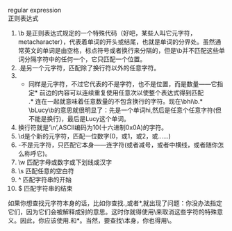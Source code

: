 regular expression      
正则表达式      

1. \b 是正则表达式规定的一个特殊代码（好吧，某些人叫它元字符，metacharacter），代表着单词的开头或结尾，也就是单词的分界处。虽然通常英文的单词是由空格，标点符号或者换行来分隔的，但是\b并不匹配这些单词分隔字符中的任何一个，它只匹配一个位置。      
2. .是另一个元字符，匹配除了换行符以外的任意字符。
3. * 同样是元字符，不过它代表的不是字符，也不是位置，而是数量——它指定* 前边的内容可以连续重复使用任意次以使整个表达式得到匹配          
.* 连在一起就意味着任意数量的不包含换行的字符。现在\bhi\b.* \bLucy\b的意思就很明显了：先是一个单词hi,然后是任意个任意字符(但不能是换行)，最后是Lucy这个单词。      
4. 换行符就是’\n’,ASCII编码为10(十六进制0x0A)的字符。     
5. \d是个新的元字符，匹配一位数字(0，或1，或2，或……)     
6. -不是元字符，只匹配它本身——连字符(或者减号，或者中横线，或者随你怎么称呼它)。      
7. \w	匹配字母或数字或下划线或汉字     
8. \s	匹配任意的空白符     
9. ^	匹配字符串的开始      
10. $	匹配字符串的结束        

如果你想查找元字符本身的话，比如你查找.,或者*,就出现了问题：你没办法指定它们，因为它们会被解释成别的意思。这时你就得使用\来取消这些字符的特殊意义。因此，你应该使用\.和\*。当然，要查找\本身，你也得用\\。      




